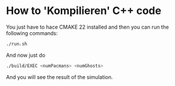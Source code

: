 # How to 'Kompilieren' C++ code



You just have to hace CMAKE 22 installed and then you can run the following commands:

```bash
./run.sh
```

And now just do
    
```bash
./build/EXEC <numPacmans> <numGhosts>
```

And you will see the result of the simulation.